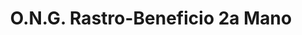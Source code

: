 ---
title: "O.N.G. Rastro-Beneficio 2a Mano"
url: /benifaio/o-n-g-rastro-beneficio-2a-mano/
shop: Gebrauchtwaren
---